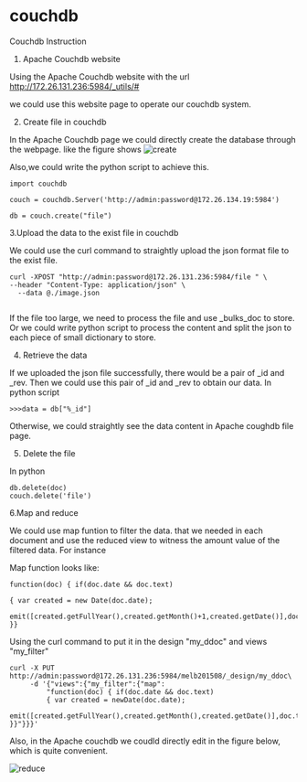 # couchdb


Couchdb Instruction


1. Apache Couchdb website

Using the Apache Couchdb website with the url http://172.26.131.236:5984/_utils/#

we could use this website page to operate our couchdb system.


2. Create file in couchdb

In the Apache Couchdb page we could directly create the database through the webpage.
like the figure shows
![create](https://user-images.githubusercontent.com/70568760/119521063-64056880-bdad-11eb-9189-6785b4b55d3c.jpg)

Also,we could write the python script to achieve this.


```
import couchdb

couch = couchdb.Server('http://admin:password@172.26.134.19:5984')

db = couch.create("file")
```

3.Upload the data to the exist file in couchdb

We could use the curl command to straightly upload the json format file to the exist file.
```
curl -XPOST "http://admin:password@172.26.131.236:5984/file " \
--header "Content-Type: application/json" \
  --data @./image.json
  
```
  
If the file too large, we need to process the file and use _bulks_doc to store.
Or we could write python script to process the content and split the json to each piece of small dictionary to store.

4. Retrieve the data
 
If we uploaded the json file successfully, there would be a pair of _id and _rev.
Then we could use this pair of _id and _rev to obtain our data.
In python script
```
>>>data = db["%_id"]
```
Otherwise, we could straightly see the data content in Apache coughdb file page.
 
5. Delete the file

In python
```
db.delete(doc)
couch.delete('file')
```
6.Map and reduce

We could use map funtion to filter the data. that we needed in each document and use the reduced view to witness the amount value of the filtered data. 
For instance

Map function looks like:
```
function(doc) { if(doc.date && doc.text)

{ var created = new Date(doc.date);

emit([created.getFullYear(),created.getMonth()+1,created.getDate()],doc.text); }}
```
Using the curl command to put it in the design "my_ddoc" and views "my_filter"
```
curl -X PUT http://admin:password@172.26.131.236:5984/melb201508/_design/my_ddoc\
     -d '{"views":{"my_filter":{"map":
         "function(doc) { if(doc.date && doc.text) 
         { var created = newDate(doc.date);
         emit([created.getFullYear(),created.getMonth(),created.getDate()],doc.text); }}"}}}'
```
Also, in the Apache couchdb we coudld directly edit in the figure below, which is quite convenient.

![reduce](https://user-images.githubusercontent.com/70568760/119520267-babe7280-bdac-11eb-903c-9ccf162242b3.jpg)


